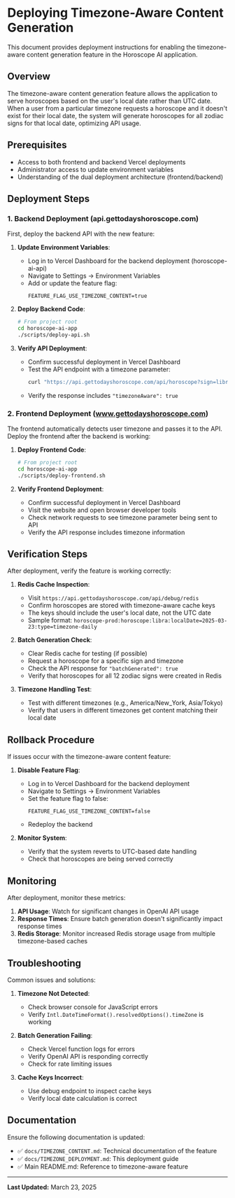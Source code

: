 # Deploying Timezone-Aware Content Generation

This document provides deployment instructions for enabling the timezone-aware content generation feature in the Horoscope AI application.

## Overview

The timezone-aware content generation feature allows the application to serve horoscopes based on the user's local date rather than UTC date. When a user from a particular timezone requests a horoscope and it doesn't exist for their local date, the system will generate horoscopes for all zodiac signs for that local date, optimizing API usage.

## Prerequisites

- Access to both frontend and backend Vercel deployments
- Administrator access to update environment variables
- Understanding of the dual deployment architecture (frontend/backend)

## Deployment Steps

### 1. Backend Deployment (api.gettodayshoroscope.com)

First, deploy the backend API with the new feature:

1. **Update Environment Variables**:
   - Log in to Vercel Dashboard for the backend deployment (horoscope-ai-api)
   - Navigate to Settings -> Environment Variables
   - Add or update the feature flag:
     ```
     FEATURE_FLAG_USE_TIMEZONE_CONTENT=true
     ```

2. **Deploy Backend Code**:
   ```bash
   # From project root
   cd horoscope-ai-app
   ./scripts/deploy-api.sh
   ```

3. **Verify API Deployment**:
   - Confirm successful deployment in Vercel Dashboard
   - Test the API endpoint with a timezone parameter:
     ```bash
     curl "https://api.gettodayshoroscope.com/api/horoscope?sign=libra&timezone=America/New_York"
     ```
   - Verify the response includes `"timezoneAware": true`

### 2. Frontend Deployment (www.gettodayshoroscope.com)

The frontend automatically detects user timezone and passes it to the API. Deploy the frontend after the backend is working:

1. **Deploy Frontend Code**:
   ```bash
   # From project root
   cd horoscope-ai-app
   ./scripts/deploy-frontend.sh
   ```

2. **Verify Frontend Deployment**:
   - Confirm successful deployment in Vercel Dashboard
   - Visit the website and open browser developer tools
   - Check network requests to see timezone parameter being sent to API
   - Verify the API response includes timezone information

## Verification Steps

After deployment, verify the feature is working correctly:

1. **Redis Cache Inspection**:
   - Visit `https://api.gettodayshoroscope.com/api/debug/redis`
   - Confirm horoscopes are stored with timezone-aware cache keys
   - The keys should include the user's local date, not the UTC date
   - Sample format: `horoscope-prod:horoscope:libra:localDate=2025-03-23:type=timezone-daily`

2. **Batch Generation Check**:
   - Clear Redis cache for testing (if possible)
   - Request a horoscope for a specific sign and timezone
   - Check the API response for `"batchGenerated": true`
   - Verify that horoscopes for all 12 zodiac signs were created in Redis

3. **Timezone Handling Test**:
   - Test with different timezones (e.g., America/New_York, Asia/Tokyo)
   - Verify that users in different timezones get content matching their local date

## Rollback Procedure

If issues occur with the timezone-aware content feature:

1. **Disable Feature Flag**:
   - Log in to Vercel Dashboard for the backend deployment
   - Navigate to Settings -> Environment Variables
   - Set the feature flag to false:
     ```
     FEATURE_FLAG_USE_TIMEZONE_CONTENT=false
     ```
   - Redeploy the backend

2. **Monitor System**:
   - Verify that the system reverts to UTC-based date handling
   - Check that horoscopes are being served correctly

## Monitoring

After deployment, monitor these metrics:

1. **API Usage**: Watch for significant changes in OpenAI API usage
2. **Response Times**: Ensure batch generation doesn't significantly impact response times
3. **Redis Storage**: Monitor increased Redis storage usage from multiple timezone-based caches

## Troubleshooting

Common issues and solutions:

1. **Timezone Not Detected**:
   - Check browser console for JavaScript errors
   - Verify `Intl.DateTimeFormat().resolvedOptions().timeZone` is working

2. **Batch Generation Failing**:
   - Check Vercel function logs for errors
   - Verify OpenAI API is responding correctly
   - Check for rate limiting issues

3. **Cache Keys Incorrect**:
   - Use debug endpoint to inspect cache keys
   - Verify local date calculation is correct

## Documentation

Ensure the following documentation is updated:

- ✅ `docs/TIMEZONE_CONTENT.md`: Technical documentation of the feature
- ✅ `docs/TIMEZONE_DEPLOYMENT.md`: This deployment guide
- ✅ Main README.md: Reference to timezone-aware feature

---

**Last Updated:** March 23, 2025 